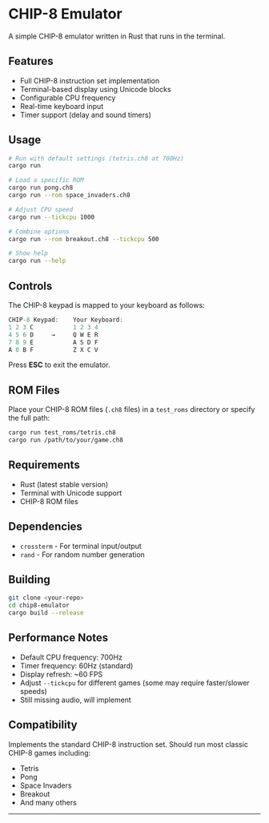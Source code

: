 # CHIP-8 Emulator

A simple CHIP-8 emulator written in Rust that runs in the terminal.

## Features

- Full CHIP-8 instruction set implementation
- Terminal-based display using Unicode blocks
- Configurable CPU frequency
- Real-time keyboard input
- Timer support (delay and sound timers)

## Usage

```bash
# Run with default settings (tetris.ch8 at 700Hz)
cargo run

# Load a specific ROM
cargo run pong.ch8
cargo run --rom space_invaders.ch8

# Adjust CPU speed
cargo run --tickcpu 1000

# Combine options
cargo run --rom breakout.ch8 --tickcpu 500

# Show help
cargo run --help
```

## Controls

The CHIP-8 keypad is mapped to your keyboard as follows:

```rust
CHIP-8 Keypad:    Your Keyboard:
1 2 3 C           1 2 3 4
4 5 6 D     →     Q W E R
7 8 9 E           A S D F
A 0 B F           Z X C V
```

Press **ESC** to exit the emulator.

## ROM Files

Place your CHIP-8 ROM files (`.ch8` files) in a `test_roms` directory or specify the full path:

```bash
cargo run test_roms/tetris.ch8
cargo run /path/to/your/game.ch8
```

## Requirements

- Rust (latest stable version)
- Terminal with Unicode support
- CHIP-8 ROM files

## Dependencies

- `crossterm` - For terminal input/output
- `rand` - For random number generation

## Building

```bash
git clone <your-repo>
cd chip8-emulator
cargo build --release
```

## Performance Notes

- Default CPU frequency: 700Hz
- Timer frequency: 60Hz (standard)
- Display refresh: ~60 FPS
- Adjust `--tickcpu` for different games (some may require faster/slower speeds)
- Still missing audio, will implement

## Compatibility

Implements the standard CHIP-8 instruction set. Should run most classic CHIP-8 games including:

- Tetris
- Pong
- Space Invaders
- Breakout
- And many others

---
